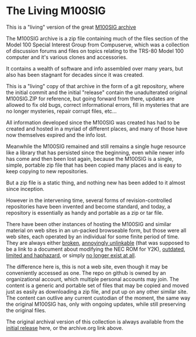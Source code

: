 # The Living M100SIG

This is a "living" version of the great [M100SIG archive](https://archive.org/details/M100SIG)  

The M100SIG archive is a zip file containing much of the files section of the Model 100 Special Interest Group from Compuserve, which was a collection of discussion forums and files on topics relating to the TRS-80 Model 100 computer and it's various clones and accessories.

It contains a wealth of software and info assembled over many years, but also has been stagnant for decades since it was created.

This is a "living" copy of that archive in the form of a git repository, where the initial commit and the initial "release" contain the unadulterated original M100SIG.ZIP for reference, but going forward from there, updates are allowed to fix old bugs, correct informational errors, fill in mysteries that are no longer mysteries, repair corrupt files, etc...

All information developed since the M100SIG was created has had to be created and hosted in a myriad of different places, and many of those have now themselves expired and the info lost.

Meanwhile the M100SIG remained and still remains a single huge resource like a library that has persisted since the beginning, even while newer info has come and then been lost again, because the M100SIG is a single, simple, portable zip file that has been copied many places and is easy to keep copying to new repositories.

But a zip file is a static thing, and nothing new has been added to it almost since inception.

However in the intervening time, several forms of revision-controlled repositories have been invented and become standard, and today, a repository is essentially as handy and portable as a zip or tar file.

There have been other instances of hosting the M100SIG and similar material on web sites in an un-packed browseable form, but those were all web sites, each operated by an individual for some finite period of time. They are always either [broken](https://www.web8201.net/files/LIBRARY_web8201/M100SIG/Lib-08-Tech-Programming/100ROM.ARC), [annoyingly unlinkable](https://www.web8201.net/default.asp?content=tech.asp) (that was supposed to be a link to a document about modifying the NEC ROM for Y2K), [outdated](http://club100.org), [limited and haphazard](http://tandy.wiki), or simply [no longer exist at all](https://www.mail-archive.com/m100@lists.bitchin100.com/msg15407.html).

The difference here is, this is not a web site, even though it may be conveniently accessed as one. The repo on github is owned by an organizational account, which multiple personal accounts may join. The content is a generic and portable set of files that may be copied and moved just as easily as downloading a zip file, and put up on any other similar site. The content can outlive any current custodian of the moment, the same way the original M100SIG has, only with ongoing updates, while still preserving the original files.

The original archival version of this collection is always available from the [initial release](../../releases/tag/v0) here, or the archive.org link above.
